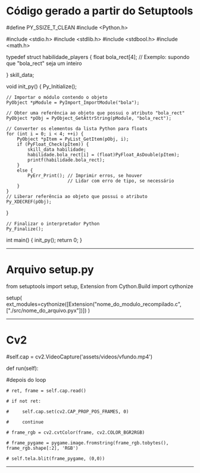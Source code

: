 # Código gerado a partir do Setuptools

#define PY_SSIZE_T_CLEAN
#include <Python.h>

#include <stdio.h>
#include <stdlib.h>
#include <stdbool.h>
#include <math.h>

typedef struct habilidade_players {
    float bola_rect[4]; // Exemplo: supondo que "bola_rect" seja um inteiro

} skill_data;

void init_py()
{
    Py_Initialize();

    // Importar o módulo contendo o objeto
    PyObject *pModule = PyImport_ImportModule("bola");

    // Obter uma referência ao objeto que possui o atributo "bola_rect"
    PyObject *pObj = PyObject_GetAttrString(pModule, "bola_rect");

    // Converter os elementos da lista Python para floats
    for (int i = 0; i < 4; ++i) {
        PyObject *pItem = PyList_GetItem(pObj, i);
        if (PyFloat_Check(pItem)) {
            skill_data habilidade;
            habilidade.bola_rect[i] = (float)PyFloat_AsDouble(pItem);
            printf(habilidade.bola_rect);
        }
        else {
            PyErr_Print(); // Imprimir erros, se houver
                           // Lidar com erro de tipo, se necessário
        }
    }
    // Liberar referência ao objeto que possui o atributo
    Py_XDECREF(pObj);
}

    // Finalizar o interpretador Python
    Py_Finalize();

int main() {
    init_py();
    return 0;
}

---

# Arquivo setup.py

from setuptools import setup, Extension
from Cython.Build import cythonize

setup(
    ext_modules=cythonize([Extension("nome_do_modulo_recompilado.c", ["./src/nome_do_arquivo.pyx"])])
)

---

# Cv2

#self.cap = cv2.VideoCapture('assets/videos/vfundo.mp4')

def run(self):

#depois do loop


    # ret, frame = self.cap.read()

    # if not ret:

    #     self.cap.set(cv2.CAP_PROP_POS_FRAMES, 0)

    #     continue

    # frame_rgb = cv2.cvtColor(frame, cv2.COLOR_BGR2RGB)

    # frame_pygame = pygame.image.fromstring(frame_rgb.tobytes(), frame_rgb.shape[:2], 'RGB')

    # self.tela.blit(frame_pygame, (0,0))

---
